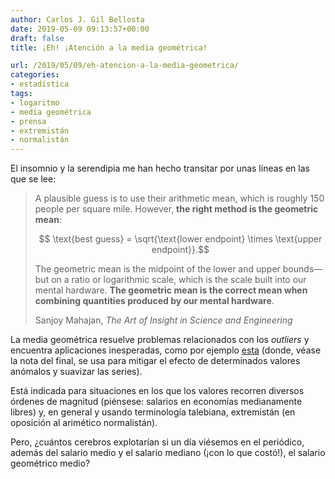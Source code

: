 ```yaml
---
author: Carlos J. Gil Bellosta
date: 2019-05-09 09:13:57+00:00
draft: false
title: ¡Eh! ¡Atención a la media geométrica!

url: /2019/05/09/eh-atencion-a-la-media-geometrica/
categories:
- estadística
tags:
- logaritmo
- media geométrica
- prensa
- extremistán
- normalistán
---
```


El insomnio y la serendipia me han hecho transitar por unas líneas en las que se lee:

>A plausible guess is to use their arithmetic mean, which is roughly 150 people per square mile. However, **the right method is the geometric mean**:
>
> $$ \text{best guess} = \sqrt{\text{lower endpoint} \times \text{upper endpoint}}.$$
>
> The geometric mean is the midpoint of the lower and upper bounds—but on a ratio or logarithmic scale, which is the scale built into our mental hardware. **The geometric mean is the correct mean when combining quantities produced by our mental hardware**.
>
> Sanjoy Mahajan, _The Art of Insight in Science and Engineering_

La media geométrica resuelve problemas relacionados con los _outliers_ y encuentra aplicaciones inesperadas, como por ejemplo [esta](https://news.sky.com/story/anatomy-of-an-oscar-winner-11635455) (donde, véase la nota del final, se usa para mitigar el efecto de determinados valores anómalos y suavizar las series).

Está indicada para situaciones en los que los valores recorren diversos órdenes de magnitud (piénsese: salarios en economías medianamente libres) y, en general y usando terminología talebiana, extremistán (en oposición al arimético normalistán).

Pero, ¿cuántos cerebros explotarían si un día viésemos en el periódico, además del salario medio y el salario mediano (¡con lo que costó!), el salario geométrico medio?